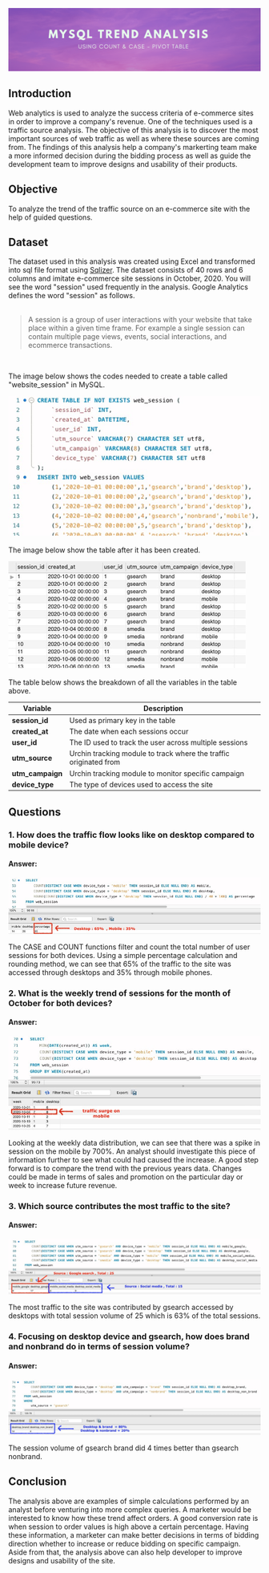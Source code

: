 ![Banner](https://github.com/Hafizah/Trend-Analysis-using-MySQL/blob/main/Images/banner.png)
## Introduction
Web analytics is used to analyze the success criteria of e-commerce sites in order to improve a company's revenue. One of the techniques used is a traffic source analysis. The objective of this analysis is to discover the most important sources of web traffic as well as where these sources are coming from. The findings of this analysis help a company's markerting team make a more informed decision during the bidding process as well as guide the development team to improve designs and usability of their products.

## Objective
To analyze the trend of the traffic source on an e-commerce site with the help of guided questions.

## Dataset
The dataset used in this analysis was created using Excel and transformed into sql file format using [Sqlizer](https://sqlizer.io). The dataset consists of 40 rows and 6 columns and imitate e-commerce site sessions in October, 2020. You will see the word "session" used frequently in the analysis. Google Analytics defines the word "session" as follows.
<br>
<br>

> A session is a group of user interactions with your website that take place within a given time frame. For example a single session can contain multiple page views, events, social interactions, and ecommerce transactions.
<br>

The image below shows the codes needed to create a table called "website_session" in MySQL.

![table_creation](https://github.com/Hafizah/Trend-Analysis-using-MySQL/blob/main/Images/table%20creation.jpg)
<br>
<br>
The image below show the table after it has been created.

![table](https://github.com/Hafizah/Trend-Analysis-using-MySQL/blob/main/Images/Table.jpg)
<br>
<br>
The table below shows the breakdown of all the variables in the table above.

Variable | Description
---- | -------
**session_id** | Used as primary key in the table
**created_at** | The date when each sessions occur
**user_id** | The ID used to track the user across multiple sessions
**utm_source** | Urchin tracking module to track where the traffic originated from 
**utm_campaign** | Urchin tracking module to monitor specific campaign
**device_type** | The type of devices used to access the site


## Questions
### 1.  How does the traffic flow looks like on desktop compared to mobile device?

#### Answer:
![Banner](https://github.com/Hafizah/Trend-Analysis-using-MySQL/blob/main/Images/total%20in%20percentage.jpg)

The CASE and COUNT functions filter and count the total number of user sessions for both devices. Using a simple percentage calculation and rounding method, we can see that 65% of the traffic to the site was accessed through desktops and 35% through mobile phones. 


### 2.  What is the weekly trend of sessions for the month of October for both devices?

#### Answer:
![traffic surge](https://github.com/Hafizah/Trend-Analysis-using-MySQL/blob/main/Images/traffic%20surge%20.jpg)

Looking at the weekly data distribution, we can see that there was a spike in session on the mobile by 700%. An analyst should investigate this piece of information further to see what could had caused the increase. A good step forward is to compare the trend with the previous years data. Changes could be made in terms of sales and promotion on the particular day or week to increase future revenue.


### 3. Which source contributes the most traffic to the site?

#### Answer:
![Banner](https://github.com/Hafizah/Trend-Analysis-using-MySQL/blob/main/Images/Traffic%20source.jpg)

The most traffic to the site was contributed by gsearch accessed by desktops with total session volume of 25 which is 63% of the total sessions. 

### 4. Focusing on desktop device and gsearch, how does brand and nonbrand do in terms of session volume?

#### Answer:
![Banner](https://github.com/Hafizah/Trend-Analysis-using-MySQL/blob/main/Images/brand%20non.jpg)

The session volume of gsearch brand did 4 times better than gsearch nonbrand. 

## Conclusion

The analysis above are examples of simple calculations performed by an analyst before venturing into more complex queries. A marketer would be interested to know how these trend affect orders. A good conversion rate is when session to order values is high above a certain percentage. Having these information, a marketer can make better decisions in terms of bidding direction whether to increase or reduce bidding on specific campaign. Aside from that, the analysis above can also help developer to improve designs and usability of the site.



